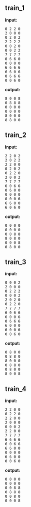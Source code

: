 
## train_1

**input:**
```
0 2 2 0
2 0 0 0
0 2 0 2
2 2 2 2
0 0 2 0
0 0 2 2
7 7 7 7
0 6 6 0
0 0 0 0
6 6 6 6
6 6 0 6
0 6 6 6
0 0 6 0
```


**output:**
```
8 0 0 8
0 8 8 8
0 0 0 0
0 0 0 0
8 0 0 0
8 8 0 0
```


## train_2

**input:**
```
2 2 0 2
2 0 2 2
2 2 0 0
0 2 0 2
0 2 2 0
2 0 0 2
7 7 7 7
6 0 6 6
0 6 0 0
0 0 0 0
0 0 0 6
6 6 0 0
6 0 6 0
```


**output:**
```
0 0 0 0
0 0 0 0
0 0 8 8
8 0 8 0
0 0 0 8
0 8 0 0
```


## train_3

**input:**
```
0 0 0 2
2 0 0 0
0 2 2 2
0 0 0 2
2 0 2 0
0 2 2 0
7 7 7 7
6 0 6 6
6 0 0 6
0 6 6 6
6 0 0 0
6 0 0 6
0 0 6 0
```


**output:**
```
0 8 0 0
0 8 8 0
8 0 0 0
0 8 8 0
0 8 0 0
8 0 0 8
```


## train_4

**input:**
```
2 2 0 0
0 2 2 0
2 2 0 0
2 0 0 0
0 0 0 2
2 2 0 0
7 7 7 7
6 6 6 6
6 0 6 6
6 6 0 0
0 0 0 0
6 6 0 0
0 0 6 0
```


**output:**
```
0 0 0 0
0 0 0 0
0 0 8 8
0 8 8 8
0 0 8 0
0 0 0 8
```

